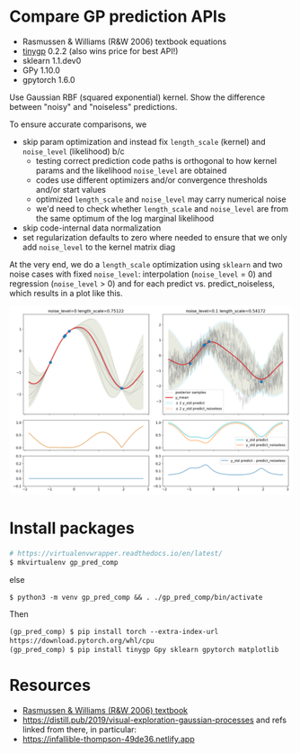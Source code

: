 # Compare GP prediction APIs

* Rasmussen & Williams (R&W 2006) textbook equations
* [tinygp](https://github.com/dfm/tinygp) 0.2.2 (also wins price for best API!)
* sklearn 1.1.dev0
* GPy 1.10.0
* gpytorch 1.6.0

Use Gaussian RBF (squared exponential) kernel. Show the difference between
"noisy" and "noiseless" predictions.

To ensure accurate comparisons, we

* skip param optimization and instead fix `length_scale` (kernel) and
  `noise_level` (likelihood) b/c
  * testing correct prediction code paths is orthogonal to how kernel params
    and the likelihood `noise_level` are obtained
  * codes use different optimizers and/or convergence thresholds and/or start
    values
  * optimized `length_scale` and `noise_level` may carry numerical noise
  * we'd need to check whether `length_scale` and `noise_level` are from the
    same optimum of the log marginal likelihood
* skip code-internal data normalization
* set regularization defaults to zero where needed to ensure that we only add
  `noise_level` to the kernel matrix diag

At the very end, we do a `length_scale` optimization using `sklearn` and two
noise cases with fixed `noise_level`: interpolation (`noise_level` = 0) and
regression (`noise_level` > 0) and for each predict vs. predict_noiseless,
which results in a plot like this.

![](pics/gp.png)

# Install packages

```sh
# https://virtualenvwrapper.readthedocs.io/en/latest/
$ mkvirtualenv gp_pred_comp
```

else

```
$ python3 -m venv gp_pred_comp && . ./gp_pred_comp/bin/activate
```

Then

```
(gp_pred_comp) $ pip install torch --extra-index-url https://download.pytorch.org/whl/cpu
(gp_pred_comp) $ pip install tinygp Gpy sklearn gpytorch matplotlib
```

# Resources

* [Rasmussen & Williams (R&W 2006) textbook](http://www.gaussianprocess.org/gpml)
* <https://distill.pub/2019/visual-exploration-gaussian-processes> and refs
  linked from there, in particular:
* <https://infallible-thompson-49de36.netlify.app>
